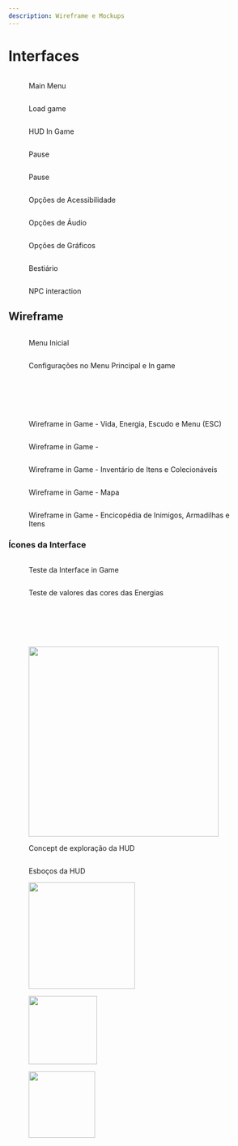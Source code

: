 ```yaml
---
description: Wireframe e Mockups
---
```


# Interfaces

<figure><img src="../.gitbook/assets/MAIN MENU.jpg" alt=""><figcaption><p>Main Menu</p></figcaption></figure>

<figure><img src="../.gitbook/assets/Carregar Jogo.jpg" alt=""><figcaption><p>Load game</p></figcaption></figure>

<figure><img src="../.gitbook/assets/CenarioTeste2.jpg" alt=""><figcaption><p>HUD In Game</p></figcaption></figure>

<figure><img src="../.gitbook/assets/Pause.jpg" alt=""><figcaption><p>Pause</p></figcaption></figure>

<figure><img src="../.gitbook/assets/TelaPause.png" alt=""><figcaption><p>Pause</p></figcaption></figure>

<figure><img src="../.gitbook/assets/TelaAcessibilidade.png" alt=""><figcaption><p>Opções de Acessibilidade</p></figcaption></figure>

<figure><img src="../.gitbook/assets/TelaAudio.png" alt=""><figcaption><p>Opções de Áudio</p></figcaption></figure>

<figure><img src="../.gitbook/assets/TelaGraficos.png" alt=""><figcaption><p>Opções de Gráficos</p></figcaption></figure>

<figure><img src="../.gitbook/assets/TelaLore.png" alt=""><figcaption><p>Bestiário</p></figcaption></figure>

<figure><img src="../.gitbook/assets/Text.jpg" alt=""><figcaption><p>NPC interaction</p></figcaption></figure>

## Wireframe

<figure><img src="../.gitbook/assets/1 (5).jpg" alt=""><figcaption><p>Menu Inicial</p></figcaption></figure>

<figure><img src="../.gitbook/assets/2 (3).jpg" alt=""><figcaption><p>Configurações no Menu Principal e In game</p></figcaption></figure>

<div>

<figure><img src="../.gitbook/assets/2 - 1.jpg" alt=""><figcaption></figcaption></figure>

 

<figure><img src="../.gitbook/assets/2 - 2.jpg" alt=""><figcaption></figcaption></figure>

 

<figure><img src="../.gitbook/assets/2 - 3.jpg" alt=""><figcaption></figcaption></figure>

 

<figure><img src="../.gitbook/assets/2 - 4.jpg" alt=""><figcaption></figcaption></figure>

</div>

<figure><img src="../.gitbook/assets/3 (3).jpg" alt=""><figcaption></figcaption></figure>

<figure><img src="../.gitbook/assets/4 (3).jpg" alt=""><figcaption><p>Wireframe in Game - Vida, Energia, Escudo e Menu (ESC)</p></figcaption></figure>

<figure><img src="../.gitbook/assets/5 (1).jpg" alt=""><figcaption><p>Wireframe in Game - </p></figcaption></figure>

<figure><img src="../.gitbook/assets/6 (3).jpg" alt=""><figcaption><p>Wireframe in Game - Inventário de Itens e Colecionáveis</p></figcaption></figure>

<figure><img src="../.gitbook/assets/7 (3).jpg" alt=""><figcaption><p>Wireframe in Game - Mapa</p></figcaption></figure>

<figure><img src="../.gitbook/assets/8.jpg" alt=""><figcaption><p>Wireframe in Game - Encicopédia de Inimigos, Armadilhas e Itens</p></figcaption></figure>

### Ícones da Interface

<figure><img src="../.gitbook/assets/CenarioTeste2 (2).jpg" alt=""><figcaption><p>Teste da Interface in Game</p></figcaption></figure>

<figure><img src="../.gitbook/assets/Teste de cores (2).jpg" alt=""><figcaption><p>Teste de valores das cores das Energias</p></figcaption></figure>

<div>

<figure><img src="../.gitbook/assets/2 (1).jpg" alt=""><figcaption></figcaption></figure>

 

<figure><img src="../.gitbook/assets/3 (1).jpg" alt=""><figcaption></figcaption></figure>

</div>

<div>

<figure><img src="../.gitbook/assets/4 (1) (1).jpg" alt=""><figcaption></figcaption></figure>

 

<figure><img src="../.gitbook/assets/5 (2) (1).jpg" alt=""><figcaption></figcaption></figure>

</div>

<div>

<figure><img src="../.gitbook/assets/6 (1).jpg" alt=""><figcaption></figcaption></figure>

 

<figure><img src="../.gitbook/assets/7 (1) (1).jpg" alt=""><figcaption></figcaption></figure>

</div>

<figure><img src="../.gitbook/assets/HUDCOMPLETA.png" alt="" width="375"><figcaption><p>Concept de exploração da HUD</p></figcaption></figure>

<figure><img src="../.gitbook/assets/000.jpg" alt=""><figcaption><p>Esboços da HUD</p></figcaption></figure>

<div>

<figure><img src="../.gitbook/assets/WASD (1).png" alt="" width="210"><figcaption></figcaption></figure>

 

<figure><img src="../.gitbook/assets/Mouse.png" alt="" width="135"><figcaption></figcaption></figure>

 

<figure><img src="../.gitbook/assets/Espaço (1).png" alt="" width="131"><figcaption></figcaption></figure>

</div>

<div>

<figure><img src="../.gitbook/assets/E (1).png" alt=""><figcaption></figcaption></figure>

 

<figure><img src="../.gitbook/assets/Energias (1).png" alt=""><figcaption></figcaption></figure>

 

<figure><img src="../.gitbook/assets/R.png" alt=""><figcaption></figcaption></figure>

 

<figure><img src="../.gitbook/assets/Shift.png" alt=""><figcaption></figcaption></figure>

</div>

